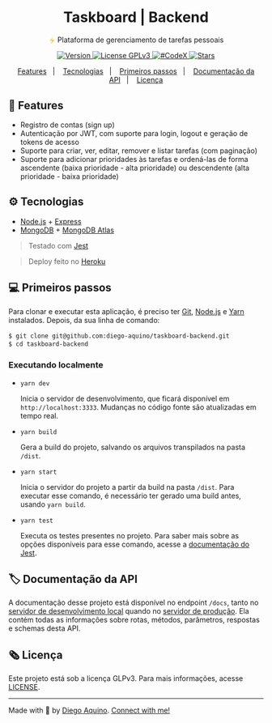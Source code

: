 <h1 align="center">
  Taskboard | Backend
</h1>
<p align="center">
  <img src=".github/zap-icon.png" alt="" width="14px" align="center">
  Plataforma de gerenciamento de tarefas pessoais
</p>

<p align="center">
  <a href="https://github.com/diego-aquino/taskboard-backend">
    <img alt="Version" src="https://img.shields.io/github/package-json/v/diego-aquino/taskboard-backend.svg?color=FFD666">
  </a>
  <a href="./LICENSE">
    <img alt="License GPLv3" src="https://img.shields.io/github/license/diego-aquino/taskboard-backend.svg?color=FFD666">
  </a>
  <a href="https://codexjr.com.br">
    <img alt="#CodeX" src="https://img.shields.io/badge/-%23CodeX-FFD666">
  </a>
  <a href="https://github.com/diego-aquino/taskboard-backend">
    <img alt="Stars" src="https://img.shields.io/github/stars/diego-aquino/taskboard-backend.svg?style=social">
  </a>
</p>

<p align="center">
    <a href="#rocket-features">Features</a>&nbsp;&nbsp;&nbsp;|&nbsp;&nbsp;&nbsp;
    <a href="#gear-tecnologias">Tecnologias</a>&nbsp;&nbsp;&nbsp;|&nbsp;&nbsp;&nbsp;
    <a href="#computer-primeiros-passos">Primeiros passos</a>&nbsp;&nbsp;&nbsp;|&nbsp;&nbsp;&nbsp;
    <a href="#label-documentação-da-api">Documentação da API</a>&nbsp;&nbsp;&nbsp;|&nbsp;&nbsp;&nbsp;
    <a href="#newspaper_roll-licença">Licença</a>
</p>

## :rocket: Features

- Registro de contas (sign up)
- Autenticação por JWT, com suporte para login, logout e geração de tokens de acesso
- Suporte para criar, ver, editar, remover e listar tarefas (com paginação)
- Suporte para adicionar prioridades às tarefas e ordená-las de forma ascendente (baixa prioridade - alta prioridade) ou descendente (alta prioridade - baixa prioridade)

## :gear: Tecnologias

- [Node.js](https://nodejs.org/en) + [Express](https://expressjs.com)
- [MongoDB](https://www.mongodb.com) + [MongoDB Atlas](https://www.mongodb.com/cloud/atlas)

> Testado com [Jest](https://jestjs.io)

> Deploy feito no [Heroku](https://www.heroku.com)

## :computer: Primeiros passos

Para clonar e executar esta aplicação, é preciso ter [Git](https://git-scm.com), [Node.js](https://nodejs.org/en) e [Yarn](https://yarnpkg.com) instalados. Depois, da sua linha de comando:

```bash
$ git clone git@github.com:diego-aquino/taskboard-backend.git
$ cd taskboard-backend
```

### Executando localmente

- `yarn dev`

  Inicia o servidor de desenvolvimento, que ficará disponível em `http://localhost:3333`. Mudanças no código fonte são atualizadas em tempo real.

- `yarn build`

  Gera a build do projeto, salvando os arquivos transpilados na pasta `/dist`.

- `yarn start`

  Inicia o servidor do projeto a partir da build na pasta `/dist`. Para executar esse comando, é necessário ter gerado uma build antes, usando `yarn build`.

- `yarn test`

  Executa os testes presentes no projeto. Para saber mais sobre as opções disponíveis para esse comando, acesse a [documentação do Jest](https://jestjs.io/docs/cli).

## :label: Documentação da API

A documentação desse projeto está disponível no endpoint `/docs`, tanto no [servidor de desenvolvimento local](http://localhost:3333/docs) quando no [servidor de produção](https://taskboard-backend.herokuapp.com/docs). Ela contém todas as informações sobre rotas, métodos, parâmetros, respostas e schemas desta API.

## :newspaper_roll: Licença

Este projeto está sob a licença GLPv3. Para mais informações, acesse [LICENSE](./LICENSE).

---

Made with :yellow_heart: by [Diego Aquino](https://github.com/diego-aquino). [Connect with me!](https://www.linkedin.com/in/diego-aquino)
